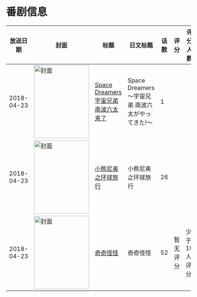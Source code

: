 # 番剧信息

|放送日期|封面|标题|日文标题|话数|评分|评分人数|
|---|---|---|---|---|---|---|
|2018-04-23|<img src="https://lain.bgm.tv/pic/cover/c/4a/43/506660_ZCwt3.jpg" alt="封面" style="width:150px;height:200px;object-fit:cover;">|[Space Dreamers 宇宙兄弟 南波六太来了](https://bangumi.tv/subject/506660)|Space Dreamers 〜宇宙兄弟 南波六太がやってきた!〜|1|||
|2018-04-23|<img src="https://lain.bgm.tv/pic/cover/c/95/2d/240782_6pC1B.jpg" alt="封面" style="width:150px;height:200px;object-fit:cover;">|[小熊尼奥之环球旅行](https://bangumi.tv/subject/240782)|小熊尼奥之环球旅行|26|||
|2018-04-23|<img src="https://lain.bgm.tv/pic/cover/c/f1/03/243887_O4OaC.jpg" alt="封面" style="width:150px;height:200px;object-fit:cover;">|[奇奇怪怪](https://bangumi.tv/subject/243887)|奇奇怪怪|52|暂无评分|少于10人评分|
